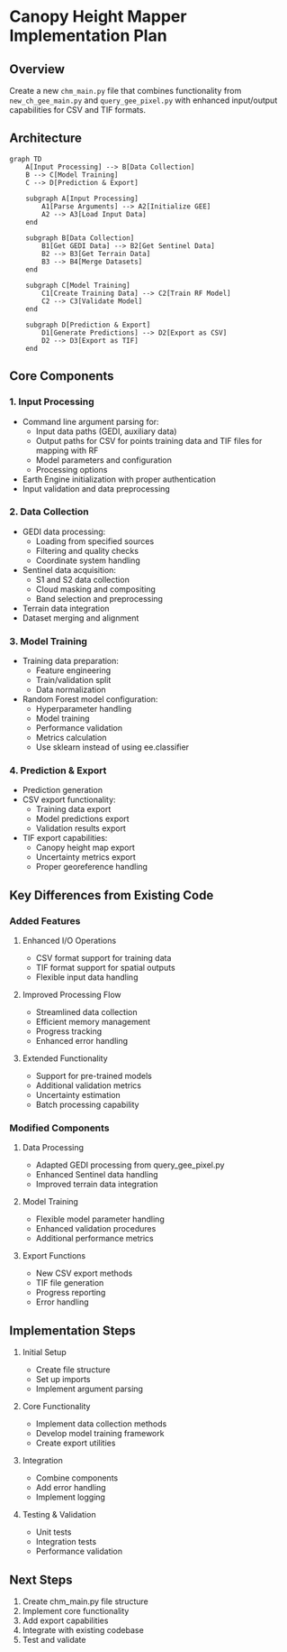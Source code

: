 # Canopy Height Mapper Implementation Plan

## Overview
Create a new `chm_main.py` file that combines functionality from `new_ch_gee_main.py` and `query_gee_pixel.py` with enhanced input/output capabilities for CSV and TIF formats.

## Architecture

```mermaid
graph TD
    A[Input Processing] --> B[Data Collection]
    B --> C[Model Training]
    C --> D[Prediction & Export]
    
    subgraph A[Input Processing]
        A1[Parse Arguments] --> A2[Initialize GEE]
        A2 --> A3[Load Input Data]
    end
    
    subgraph B[Data Collection]
        B1[Get GEDI Data] --> B2[Get Sentinel Data]
        B2 --> B3[Get Terrain Data]
        B3 --> B4[Merge Datasets]
    end
    
    subgraph C[Model Training]
        C1[Create Training Data] --> C2[Train RF Model]
        C2 --> C3[Validate Model]
    end
    
    subgraph D[Prediction & Export]
        D1[Generate Predictions] --> D2[Export as CSV]
        D2 --> D3[Export as TIF]
    end
```

## Core Components

### 1. Input Processing
- Command line argument parsing for:
  - Input data paths (GEDI, auxiliary data)
  - Output paths for CSV for points training data and TIF files for mapping with RF
  - Model parameters and configuration
  - Processing options
- Earth Engine initialization with proper authentication
- Input validation and data preprocessing

### 2. Data Collection
- GEDI data processing:
  - Loading from specified sources
  - Filtering and quality checks
  - Coordinate system handling
- Sentinel data acquisition:
  - S1 and S2 data collection
  - Cloud masking and compositing
  - Band selection and preprocessing
- Terrain data integration
- Dataset merging and alignment

### 3. Model Training
- Training data preparation:
  - Feature engineering
  - Train/validation split
  - Data normalization
- Random Forest model configuration:
  - Hyperparameter handling
  - Model training
  - Performance validation
  - Metrics calculation
  - Use sklearn instead of using ee.classifier 

### 4. Prediction & Export
- Prediction generation
- CSV export functionality:
  - Training data export
  - Model predictions export
  - Validation results export
- TIF export capabilities:
  - Canopy height map export
  - Uncertainty metrics export
  - Proper georeference handling

## Key Differences from Existing Code

### Added Features
1. Enhanced I/O Operations
   - CSV format support for training data
   - TIF format support for spatial outputs
   - Flexible input data handling

2. Improved Processing Flow
   - Streamlined data collection
   - Efficient memory management
   - Progress tracking
   - Enhanced error handling

3. Extended Functionality
   - Support for pre-trained models
   - Additional validation metrics
   - Uncertainty estimation
   - Batch processing capability

### Modified Components
1. Data Processing
   - Adapted GEDI processing from query_gee_pixel.py
   - Enhanced Sentinel data handling
   - Improved terrain data integration

2. Model Training
   - Flexible model parameter handling
   - Enhanced validation procedures
   - Additional performance metrics

3. Export Functions
   - New CSV export methods
   - TIF file generation
   - Progress reporting
   - Error handling

## Implementation Steps

1. Initial Setup
   - Create file structure
   - Set up imports
   - Implement argument parsing

2. Core Functionality
   - Implement data collection methods
   - Develop model training framework
   - Create export utilities

3. Integration
   - Combine components
   - Add error handling
   - Implement logging

4. Testing & Validation
   - Unit tests
   - Integration tests
   - Performance validation

## Next Steps

1. Create chm_main.py file structure
2. Implement core functionality
3. Add export capabilities
4. Integrate with existing codebase
5. Test and validate